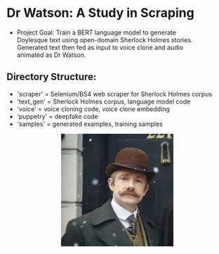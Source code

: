 <div align="left">

# Dr Watson: A Study in Scraping
* Project Goal: Train a BERT language model to generate \
Doylesque text using open-domain Sherlock Holmes stories. \
Generated text then fed as input to voice clone and audio \
animated as Dr Watson.

## Directory Structure:
* 'scraper' = Selenium/BS4 web scraper for Sherlock Holmes corpus
* 'text_gen' = Sherlock Holmes corpus, language model code
* 'voice' = voice cloning code, voice clone embedding
* 'puppetry' = deepfake code
* 'samples' = generated examples, training samples

</div>

<div align="center">

![Wesson Proposed Logo](watson_graphic.jpg)

</div>

<!-- https://help.smash.gg/en/articles/1987102-customizing-text-with-markdown -->